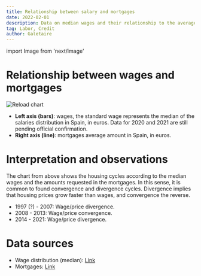 ```yaml
---
title: Relationship between salary and mortgages
date: 2022-02-01
description: Data on median wages and their relationship to the average mortgage amount. This comparison shows whether there is a wage disconnect.
tag: Labor, Credit
author: Galetaire
---
```


import Image from 'next/image'

# Relationship between wages and mortgages

![Reload chart](/images/sou.png)

- **Left axis (bars)**: wages, the standard wage represents the median of the salaries distribution in Spain, in euros. Data for 2020 and 2021 are still pending official confirmation.
- **Right axis (line)**: mortgages average amount in Spain, in euros.

# Interpretation and observations

The chart from above shows the housing cycles according to the median wages and the amounts requested in the mortgages. In this sense, it is common to found convergence and divergence cycles. Divergence implies that housing prices grow faster than wages, and convergence the reverse.

- 1997 (?) - 2007: Wage/price divergence.
- 2008 - 2013: Wage/price convergence.
- 2014 - 2021: Wage/price divergence.

# Data sources

- Wage distribution (median): [Link](https://www.ine.es/jaxiT3/Tabla.htm?t=28191)
- Mortgages: [Link](https://www.ine.es/dyngs/INEbase/es/operacion.htm?c=Estadistica_C&cid=1254736170236&menu=resultados&idp=1254735576757#!tabs-1254736158259)
